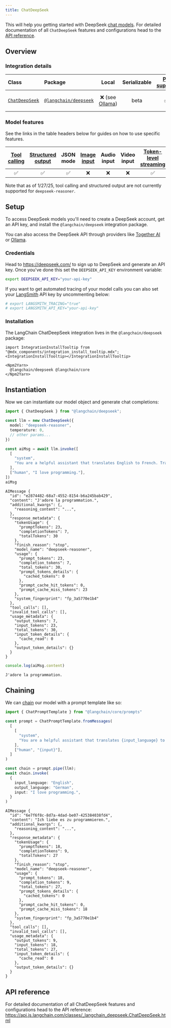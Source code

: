 ```yaml
---
title: ChatDeepSeek
---
```



This will help you getting started with DeepSeek [chat models](/oss/concepts/#chat-models). For detailed documentation of all `ChatDeepSeek` features and configurations head to the [API reference](https://api.js.langchain.com/classes/_langchain_deepseek.ChatDeepSeek.html).

## Overview
### Integration details

| Class | Package | Local | Serializable | [PY support](https://python.langchain.com/docs/integrations/chat/deepseek) | Package downloads | Package latest |
| :--- | :--- | :---: | :---: |  :---: | :---: | :---: |
| [`ChatDeepSeek`](https://api.js.langchain.com/classes/_langchain_deepseek.ChatDeepSeek.html) | [`@langchain/deepseek`](https://npmjs.com/@langchain/deepseek) | ❌ (see [Ollama](/oss/integrations/chat/ollama)) | beta | ✅ | ![NPM - Downloads](https://img.shields.io/npm/dm/@langchain/deepseek?style=flat-square&label=%20&) | ![NPM - Version](https://img.shields.io/npm/v/@langchain/deepseek?style=flat-square&label=%20&) |

### Model features

See the links in the table headers below for guides on how to use specific features.

| [Tool calling](/oss/how-to/tool_calling) | [Structured output](/oss/how-to/structured_output/) | JSON mode | [Image input](/oss/how-to/multimodal_inputs/) | Audio input | Video input | [Token-level streaming](/oss/how-to/chat_streaming/) | [Token usage](/oss/how-to/chat_token_usage_tracking/) | [Logprobs](/oss/how-to/logprobs/) |
| :---: | :---: | :---: | :---: |  :---: | :---: | :---: | :---: | :---: |
| ✅ | ✅ | ✅ | ❌ | ❌ | ❌ | ✅ | ✅ | ✅ | 

Note that as of 1/27/25, tool calling and structured output are not currently supported for `deepseek-reasoner`.

## Setup

To access DeepSeek models you'll need to create a DeepSeek account, get an API key, and install the `@langchain/deepseek` integration package.

You can also access the DeepSeek API through providers like [Together AI](/oss/integrations/chat/togetherai) or [Ollama](/oss/integrations/chat/ollama).

### Credentials

Head to https://deepseek.com/ to sign up to DeepSeek and generate an API key. Once you've done this set the `DEEPSEEK_API_KEY` environment variable:

```bash
export DEEPSEEK_API_KEY="your-api-key"
```

If you want to get automated tracing of your model calls you can also set your [LangSmith](https://docs.smith.langchain.com/) API key by uncommenting below:

```bash
# export LANGSMITH_TRACING="true"
# export LANGSMITH_API_KEY="your-api-key"
```

### Installation

The LangChain ChatDeepSeek integration lives in the `@langchain/deepseek` package:

```{=mdx}
import IntegrationInstallTooltip from "@mdx_components/integration_install_tooltip.mdx";
<IntegrationInstallTooltip></IntegrationInstallTooltip>

<Npm2Yarn>
  @langchain/deepseek @langchain/core
</Npm2Yarn>

```
## Instantiation

Now we can instantiate our model object and generate chat completions:


```typescript
import { ChatDeepSeek } from "@langchain/deepseek";

const llm = new ChatDeepSeek({
  model: "deepseek-reasoner",
  temperature: 0,
  // other params...
})
```
<!-- ## Invocation -->


```typescript
const aiMsg = await llm.invoke([
  [
    "system",
    "You are a helpful assistant that translates English to French. Translate the user sentence.",
  ],
  ["human", "I love programming."],
])
aiMsg
```
```output
AIMessage {
  "id": "e2874482-68a7-4552-8154-b6a245bab429",
  "content": "J'adore la programmation.",
  "additional_kwargs": {,
    "reasoning_content": "...",
  },
  "response_metadata": {
    "tokenUsage": {
      "promptTokens": 23,
      "completionTokens": 7,
      "totalTokens": 30
    },
    "finish_reason": "stop",
    "model_name": "deepseek-reasoner",
    "usage": {
      "prompt_tokens": 23,
      "completion_tokens": 7,
      "total_tokens": 30,
      "prompt_tokens_details": {
        "cached_tokens": 0
      },
      "prompt_cache_hit_tokens": 0,
      "prompt_cache_miss_tokens": 23
    },
    "system_fingerprint": "fp_3a5770e1b4"
  },
  "tool_calls": [],
  "invalid_tool_calls": [],
  "usage_metadata": {
    "output_tokens": 7,
    "input_tokens": 23,
    "total_tokens": 30,
    "input_token_details": {
      "cache_read": 0
    },
    "output_token_details": {}
  }
}
```

```typescript
console.log(aiMsg.content)
```
```output
J'adore la programmation.
```
## Chaining

We can [chain](/oss/how-to/sequence/) our model with a prompt template like so:


```typescript
import { ChatPromptTemplate } from "@langchain/core/prompts"

const prompt = ChatPromptTemplate.fromMessages(
  [
    [
      "system",
      "You are a helpful assistant that translates {input_language} to {output_language}.",
    ],
    ["human", "{input}"],
  ]
)

const chain = prompt.pipe(llm);
await chain.invoke(
  {
    input_language: "English",
    output_language: "German",
    input: "I love programming.",
  }
)
```
```output
AIMessage {
  "id": "6e7f6f8c-8d7a-4dad-be07-425384038fd4",
  "content": "Ich liebe es zu programmieren.",
  "additional_kwargs": {,
    "reasoning_content": "...",
  },
  "response_metadata": {
    "tokenUsage": {
      "promptTokens": 18,
      "completionTokens": 9,
      "totalTokens": 27
    },
    "finish_reason": "stop",
    "model_name": "deepseek-reasoner",
    "usage": {
      "prompt_tokens": 18,
      "completion_tokens": 9,
      "total_tokens": 27,
      "prompt_tokens_details": {
        "cached_tokens": 0
      },
      "prompt_cache_hit_tokens": 0,
      "prompt_cache_miss_tokens": 18
    },
    "system_fingerprint": "fp_3a5770e1b4"
  },
  "tool_calls": [],
  "invalid_tool_calls": [],
  "usage_metadata": {
    "output_tokens": 9,
    "input_tokens": 18,
    "total_tokens": 27,
    "input_token_details": {
      "cache_read": 0
    },
    "output_token_details": {}
  }
}
```
## API reference

For detailed documentation of all ChatDeepSeek features and configurations head to the API reference: https://api.js.langchain.com/classes/_langchain_deepseek.ChatDeepSeek.html
